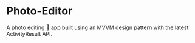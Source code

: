 # Photo-Editor
A photo editing 📸 app built using an MVVM design pattern with the latest ActivityResult API.

